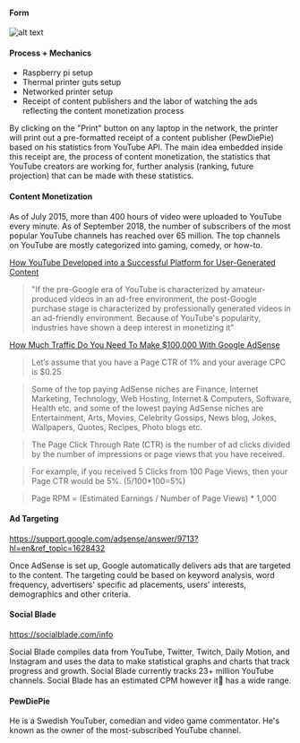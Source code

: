 #### Form
![alt text](Assets/IMG_1322.png "Networked printer")

#### Process + Mechanics
* Raspberry pi setup
* Thermal printer guts setup
* Networked printer setup
* Receipt of content publishers and the labor of watching the ads reflecting the content monetization process

By clicking on the "Print" button on any laptop in the network, the printer will print out a pre-formatted receipt of a content publisher (PewDiePie) based on his statistics from YouTube API. The main idea embedded inside this receipt are, the process of content monetization, the statistics that YouTube creators are working for, further analysis (ranking, future projection) that can be made with these statistics.

#### Content Monetization
 As of July 2015, more than 400 hours of video were uploaded to YouTube every minute. As of September 2018, the number of subscribers of the most popular YouTube channels has reached over 65 million. The top channels on YouTube are mostly categorized into gaming, comedy, or how-to. 

[How YouTube Developed into a Successful Platform for User-Generated Content]( http://www.inquiriesjournal.com/articles/1477/how-youtube-developed-into-a-successful-platform-for-user-generated-content )

 >  "If the pre-Google era of YouTube is characterized by amateur-produced videos in an ad-free environment, the post-Google purchase stage is characterized by professionally generated videos in an ad-friendly environment. Because of YouTube's popularity, industries have shown a deep interest in monetizing it"

[How Much Traffic Do You Need To Make $100,000 With Google AdSense](https://www.minterest.com/how-much-traffic-do-you-need-to-make-money/)

> Let’s assume that you have a Page CTR of 1% and your average CPC is $0.25

> Some of the top paying AdSense niches are Finance, Internet Marketing, Technology, Web Hosting, Internet & Computers, Software, Health etc. and some of the lowest paying AdSense niches are Entertainment, Arts, Movies, Celebrity Gossips, News blog, Jokes, Wallpapers, Quotes, Recipes, Photo blogs etc.

> The Page Click Through Rate (CTR) is the number of ad clicks divided by the number of impressions or page views that you have received.

> For example, if you received 5 Clicks from 100 Page Views, then your Page CTR would be 5%. (5/100*100=5%)

> Page RPM = (Estimated Earnings / Number of Page Views) * 1,000

#### Ad Targeting
https://support.google.com/adsense/answer/9713?hl=en&ref_topic=1628432

Once AdSense is set up, Google automatically delivers ads that are targeted to the content. The targeting could be based on keyword analysis, word frequency, advertisers' specific ad placements, users' interests, demographics and other criteria. 

#### Social Blade
https://socialblade.com/info

Social Blade compiles data from YouTube, Twitter, Twitch, Daily Motion, and Instagram and uses the data to make statistical graphs and charts that track progress and growth. Social Blade currently tracks 23+ million YouTube channels. Social Blade has an estimated CPM however it has a wide range. 

#### PewDiePie

He is a Swedish YouTuber, comedian and video game commentator. He's known as the owner of the most-subscribed YouTube channel.